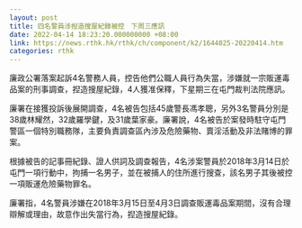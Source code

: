 ```yaml
---
layout: post
title: 四名警員涉揑造搜屋紀錄被控　下周三應訊
date: 2022-04-14 18:23:20.000000000 +08:00
link: https://news.rthk.hk/rthk/ch/component/k2/1644025-20220414.htm
categories: rthk
---
```


廉政公署落案起訴4名警務人員，控告他們公職人員行為失當，涉嫌就一宗販運毒品案的刑事調查，揑造搜屋紀錄，4人獲准保釋，下星期三在屯門裁判法院應訊。

廉署在接獲投訴後展開調查，4名被告包括45歲警長馮孝聰，另外3名警員分別是38歲林耀然，32歲羅學鍵，及31歲葉家豪。廉署說，4名被告於案發時駐守屯門警區一個特別職務隊，主要負責調查區內涉及危險藥物、賣淫活動及非法賭博的罪案。

根據被告的記事冊紀錄、證人供詞及調查報告，4名涉案警員於2018年3月14日於屯門一項行動中，拘捕一名男子，並在被捕人的住所進行搜查，該名男子其後被控一項販運危險藥物罪名。

廉署指，4名警員涉嫌在2018年3月15日至4月3日調查販運毒品案期間，沒有合理辯解或理由，故意作出失當行為，揑造搜屋紀錄。
